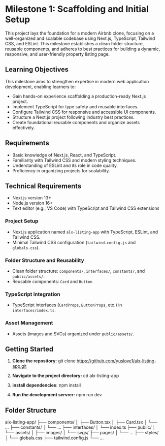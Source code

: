 # Milestone 1: Scaffolding and Initial Setup

This project lays the foundation for a modern Airbnb clone, focusing on a well-organized and scalable codebase using Next.js, TypeScript, Tailwind CSS, and ESLint. This milestone establishes a clean folder structure, reusable components, and adheres to best practices for building a dynamic, responsive, and user-friendly property listing page.

## Learning Objectives

This milestone aims to strengthen expertise in modern web application development, enabling learners to:

* Gain hands-on experience scaffolding a production-ready Next.js project.
* Implement TypeScript for type safety and reusable interfaces.
* Configure Tailwind CSS for responsive and accessible UI components.
* Structure a Next.js project following industry best practices.
* Create foundational reusable components and organize assets effectively.

## Requirements

* Basic knowledge of Next.js, React, and TypeScript.
* Familiarity with Tailwind CSS and modern styling techniques.
* Understanding of ESLint and its role in code quality.
* Proficiency in organizing projects for scalability.

## Technical Requirements

* Next.js version 13+
* Node.js version 16+
* Text editor (e.g., VS Code) with TypeScript and Tailwind CSS extensions


### Project Setup

* Next.js application named `alx-listing-app` with TypeScript, ESLint, and Tailwind CSS.
* Minimal Tailwind CSS configuration (`tailwind.config.js` and `globals.css`).

### Folder Structure and Reusability

* Clean folder structure: `components/`, `interfaces/`, `constants/`, and `public/assets/`.
* Reusable components: `Card` and `Button`.

### TypeScript Integration

* TypeScript interfaces (`CardProps`, `ButtonProps`, etc.) in `interfaces/index.ts`.

### Asset Management

* Assets (images and SVGs) organized under `public/assets/`.

## Getting Started

1. **Clone the repository:**
git clone https://github.com/yuslove1/alx-listing-app.git


2. **Navigate to the project directory:**
cd alx-listing-app

3. **install dependencies:**
npm install

4. **Run the development servrer:**
npm run dev


## Folder Structure
alx-listing-app/
├── components/
│   ├── Button.tsx
│   ├── Card.tsx
│   └── ...
├── constants/
│   └── ...
├── interfaces/
│   └── index.ts
├── public/
│   └── assets/
│       ├── images/
│       └── svgs/
├── pages/
│   └── ...
├── styles/
│   └── globals.css
├── tailwind.config.js
└── ...